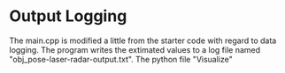 # Output Logging
The main.cpp is modified a little from the starter code with regard to data logging. The program writes the extimated values to a log file named "obj_pose-laser-radar-output.txt". The python file "Visualize"
